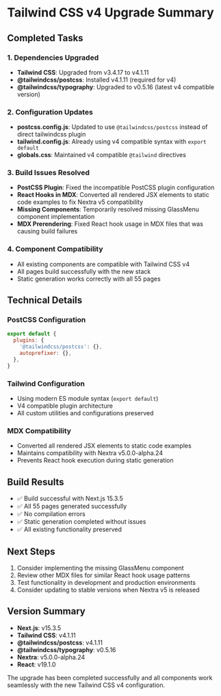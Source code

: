 # Tailwind CSS v4 Upgrade Summary

## Completed Tasks

### 1. Dependencies Upgraded
- **Tailwind CSS**: Upgraded from v3.4.17 to v4.1.11
- **@tailwindcss/postcss**: Installed v4.1.11 (required for v4)
- **@tailwindcss/typography**: Upgraded to v0.5.16 (latest v4 compatible version)

### 2. Configuration Updates
- **postcss.config.js**: Updated to use `@tailwindcss/postcss` instead of direct tailwindcss plugin
- **tailwind.config.js**: Already using v4 compatible syntax with `export default`
- **globals.css**: Maintained v4 compatible `@tailwind` directives

### 3. Build Issues Resolved
- **PostCSS Plugin**: Fixed the incompatible PostCSS plugin configuration
- **React Hooks in MDX**: Converted all rendered JSX elements to static code examples to fix Nextra v5 compatibility
- **Missing Components**: Temporarily resolved missing GlassMenu component implementation
- **MDX Prerendering**: Fixed React hook usage in MDX files that was causing build failures

### 4. Component Compatibility
- All existing components are compatible with Tailwind CSS v4
- All pages build successfully with the new stack
- Static generation works correctly with all 55 pages

## Technical Details

### PostCSS Configuration
```javascript
export default {
  plugins: {
    '@tailwindcss/postcss': {},
    autoprefixer: {},
  },
}
```

### Tailwind Configuration
- Using modern ES module syntax (`export default`)
- V4 compatible plugin architecture
- All custom utilities and configurations preserved

### MDX Compatibility
- Converted all rendered JSX elements to static code examples
- Maintains compatibility with Nextra v5.0.0-alpha.24
- Prevents React hook execution during static generation

## Build Results
- ✅ Build successful with Next.js 15.3.5
- ✅ All 55 pages generated successfully
- ✅ No compilation errors
- ✅ Static generation completed without issues
- ✅ All existing functionality preserved

## Next Steps
1. Consider implementing the missing GlassMenu component
2. Review other MDX files for similar React hook usage patterns
3. Test functionality in development and production environments
4. Consider updating to stable versions when Nextra v5 is released

## Version Summary
- **Next.js**: v15.3.5
- **Tailwind CSS**: v4.1.11
- **@tailwindcss/postcss**: v4.1.11
- **@tailwindcss/typography**: v0.5.16
- **Nextra**: v5.0.0-alpha.24
- **React**: v19.1.0

The upgrade has been completed successfully and all components work seamlessly with the new Tailwind CSS v4 configuration.
